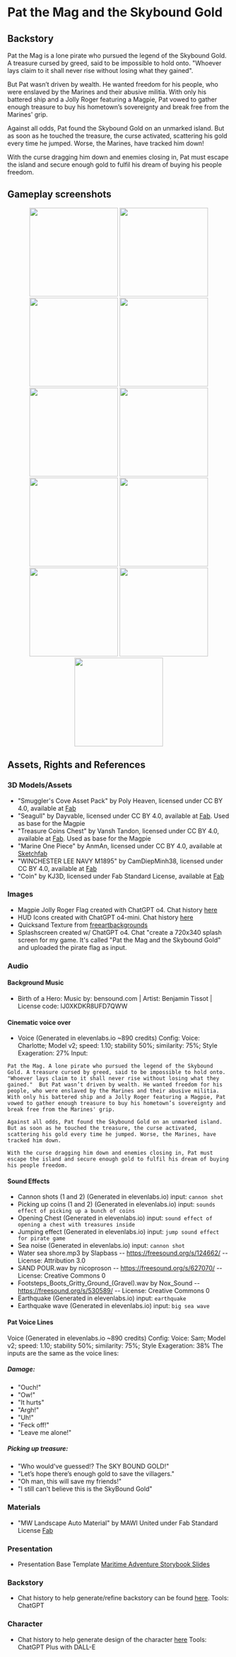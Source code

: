 # Pat the Mag and the Skybound Gold

## Backstory
Pat the Mag is a lone pirate who pursued the legend of the Skybound Gold. A treasure cursed by greed, said to be impossible to hold onto. "Whoever lays claim to it shall never rise without losing what they gained".

But Pat wasn’t driven by wealth. He wanted freedom for his people, who were enslaved by the Marines and their abusive militia. With only his battered ship and a Jolly Roger featuring a Magpie, Pat vowed to gather enough treasure to buy his hometown’s sovereignty and break free from the Marines' grip.

Against all odds, Pat found the Skybound Gold on an unmarked island. But as soon as he touched the treasure, the curse activated, scattering his gold every time he jumped. Worse, the Marines, have tracked him down!

With the curse dragging him down and enemies closing in, Pat must escape the island and secure enough gold to fulfil his dream of buying his people freedom.


## Gameplay screenshots

<p align="center">
  <a href="Docs/screenshots/screenshot1.png"><img src="Docs/screenshots/screenshot1.png" width="200"/></a>
  <a href="Docs/screenshots/screenshot2.png"><img src="Docs/screenshots/screenshot2.png" width="200"/></a>
  <a href="Docs/screenshots/screenshot11.png"><img src="Docs/screenshots/screenshot11.png" width="200"/></a>
  <a href="Docs/screenshots/screenshot3.png"><img src="Docs/screenshots/screenshot3.png" width="200"/></a>
  <a href="Docs/screenshots/screenshot4.png"><img src="Docs/screenshots/screenshot4.png" width="200"/></a>
  <a href="Docs/screenshots/screenshot5.png"><img src="Docs/screenshots/screenshot5.png" width="200"/></a>
  <a href="Docs/screenshots/screenshot6.png"><img src="Docs/screenshots/screenshot6.png" width="200"/></a>
  <a href="Docs/screenshots/screenshot7.png"><img src="Docs/screenshots/screenshot7.png" width="200"/></a>
  <a href="Docs/screenshots/screenshot8.png"><img src="Docs/screenshots/screenshot8.png" width="200"/></a>
  <a href="Docs/screenshots/screenshot9.png"><img src="Docs/screenshots/screenshot9.png" width="200"/></a>
  <a href="Docs/screenshots/screenshot10.png"><img src="Docs/screenshots/screenshot10.png" width="200"/></a>
</p>



## Assets, Rights and References


### 3D Models/Assets

- "Smuggler's Cove Asset Pack" by Poly Heaven,  licensed under CC BY 4.0, available at [Fab](https://www.fab.com/listings/a0935013-5959-47c2-97d9-75478ded0e6b)
- "Seagull" by Dayvable, licensed under CC BY 4.0, available at [Fab](https://www.fab.com/listings/abc1f128-3c92-4b6f-8a43-995aae174cdc). Used as base for the Magpie
- "Treasure Coins Chest" by Vansh Tandon, licensed under CC BY 4.0, available at [Fab](https://www.fab.com/listings/659550d8-ef5e-43f4-b195-755ff018b32d). Used as base for the Magpie
- "Marine One Piece" by AnmAn, licensed under CC BY 4.0, available at [Sketchfab](https://sketchfab.com/3d-models/marine-one-piece-399a29524fba49868bc5c9094cde030b)
- "WINCHESTER LEE NAVY M1895" by CamDiepMinh38, licensed under CC BY 4.0, available at [Fab](https://www.fab.com/listings/6774e3dc-7eca-4614-9de1-12a749f50822)
- "Coin" by KJ3D, licensed under Fab Standard License, available at [Fab](https://www.fab.com/listings/75608ef1-b22a-4349-b71c-9ae4a98571ae)

### Images

- Magpie Jolly Roger Flag created with ChatGPT o4. Chat history [here](https://chatgpt.com/share/68111413-b51c-800c-8c5d-0c9fe22d96a7)
- HUD Icons created with ChatGPT o4-mini. Chat history [here](https://chatgpt.com/share/68029f0d-52d0-800c-91f7-f7376ed8bae8)
- Quicksand Texture from [freeartbackgrounds](https://freeartbackgrounds.com/?1203,desert-sand-texture)
- Splashscreen created w/ ChatGPT o4. Chat "create a 720x340 splash screen for my game. It's called "Pat the Mag and the Skybound Gold" and uploaded the pirate flag as input.

### Audio

#### Background Music
- Birth of a Hero: Music by: bensound.com | Artist: Benjamin Tissot | License code: IJ0XKDKR8UFD7QWW

#### Cinematic voice over
- Voice (Generated in elevenlabs.io ~890 credits) 
Config: Voice: Charlotte; Model v2; speed: 1.10; stability 50%; similarity: 75%; Style Exageration: 27%
Input: 
```
Pat the Mag. A lone pirate who pursued the legend of the Skybound Gold. A treasure cursed by greed, said to be impossible to hold onto. "Whoever lays claim to it shall never rise without losing what they gained."  But Pat wasn’t driven by wealth. He wanted freedom for his people, who were enslaved by the Marines and their abusive militia. With only his battered ship and a Jolly Roger featuring a Magpie, Pat vowed to gather enough treasure to buy his hometown’s sovereignty and break free from the Marines' grip.

Against all odds, Pat found the Skybound Gold on an unmarked island. But as soon as he touched the treasure, the curse activated, scattering his gold every time he jumped. Worse, the Marines, have tracked him down.

With the curse dragging him down and enemies closing in, Pat must escape the island and secure enough gold to fulfil his dream of buying his people freedom.
```

#### Sound Effects
- Cannon shots (1 and 2) (Generated in elevenlabs.io) input: `cannon shot`
- Picking up coins (1 and 2) (Generated in elevenlabs.io) input: `sounds effect of picking up a bunch of coins`
- Opening Chest (Generated in elevenlabs.io) input: `sound effect of opening a chest with treasures inside`
- Jumping effect (Generated in elevenlabs.io) input: `jump sound effect for pirate game`
- Sea noise (Generated in elevenlabs.io) input: `cannon shot`
- Water sea shore.mp3 by Slapbass -- https://freesound.org/s/124662/ -- License: Attribution 3.0
- SAND POUR.wav by nicoproson -- https://freesound.org/s/627070/ -- License: Creative Commons 0 
- Footsteps_Boots_Gritty_Ground_(Gravel).wav by Nox_Sound -- https://freesound.org/s/530589/ -- License: Creative Commons 0
- Earthquake (Generated in elevenlabs.io) input: `earthquake`
- Earthquake wave (Generated in elevenlabs.io) input: `big sea wave`


#### Pat Voice Lines
Voice (Generated in elevenlabs.io ~890 credits) 
Config: Voice: Sam; Model v2; speed: 1.10; stability 50%; similarity: 75%; Style Exageration: 38%
The inputs are the same as the voice lines:

##### Damage:
- "Ouch!"
- "Ow!"
- "It hurts"
- "Argh!"
- "Uh!"
- "Feck off!"
- "Leave me alone!"

##### Picking up treasure:
- "Who would've guessed!? The SKY BOUND GOLD!"
- "Let’s hope there’s enough gold to save the villagers."
- "Oh man, this will save my friends!"
- "I still can't believe this is the SkyBound Gold"


### Materials
- "MW Landscape Auto Material" by MAWI United under Fab Standard License [Fab](https://www.fab.com/listings/6602874e-ef24-48c9-9055-a7ac07384696)

### Presentation
- Presentation Base Template [Maritime Adventure Storybook Slides](https://www.slidescarnival.com/template/maritime-adventure-storybook/59717)

### Backstory
- Chat history to help generate/refine backstory can be found [here](Docs/backstory-chat-ref.txt). Tools: ChatGPT

### Character
- Chat history to help generate design of the character [here](Docs/char-draw-ref.txt) Tools: ChatGPT Plus with DALL-E



